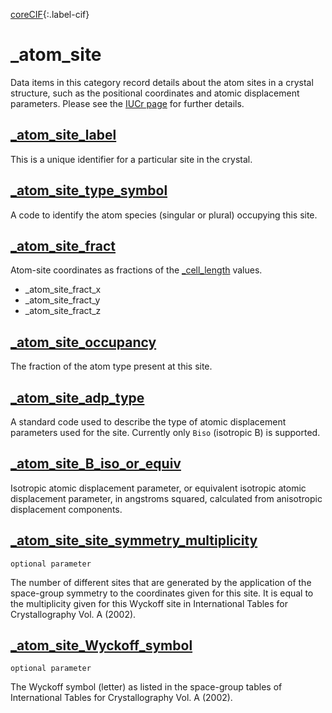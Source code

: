 [0]: #
[1]: https://www.iucr.org/resources/cif/dictionaries/cif_core
[2]: https://www.iucr.org/__data/iucr/cifdic_html/1/cif_pd.dic/index.html

[coreCIF][1]{:.label-cif}

# _atom_site

Data items in this category record details about the atom sites in a crystal structure, such as the positional coordinates and atomic displacement parameters. Please see the [IUCr page](https://www.iucr.org/__data/iucr/cifdic_html/1/cif_core.dic/Catom_site.html) for further details.

## [\_atom_site_label](https://www.iucr.org/__data/iucr/cifdic_html/1/cif_core.dic/Iatom_site_label.html)

This is a unique identifier for a particular site in the crystal.

## [\_atom_site_type_symbol](https://www.iucr.org/__data/iucr/cifdic_html/1/cif_core.dic/Iatom_site_type_symbol.html)

A code to identify the atom species (singular or plural) occupying this site.

## [\_atom_site_fract](https://www.iucr.org/__data/iucr/cifdic_html/1/cif_core.dic/Iatom_site_fract_.html)

Atom-site coordinates as fractions of the [\_cell_length](_cell.md) values.

* \_atom_site_fract_x
* \_atom_site_fract_y
* \_atom_site_fract_z

## [\_atom_site_occupancy](https://www.iucr.org/__data/iucr/cifdic_html/1/cif_core.dic/Iatom_site_occupancy.html)

The fraction of the atom type present at this site.

## [\_atom_site_adp_type](https://www.iucr.org/__data/iucr/cifdic_html/1/cif_core.dic/Iatom_site_adp_type.html)

A standard code used to describe the type of atomic displacement parameters used for the site. Currently only `Biso` (isotropic B) is supported.

## [\_atom_site_B_iso_or_equiv](https://www.iucr.org/__data/iucr/cifdic_html/1/cif_core.dic/Iatom_site_B_iso_or_equiv.html)

Isotropic atomic displacement parameter, or equivalent isotropic atomic displacement parameter, in angstroms squared, calculated from anisotropic displacement components.

## [\_atom_site_site_symmetry_multiplicity](https://www.iucr.org/__data/iucr/cifdic_html/1/cif_core.dic/Iatom_site_site_symmetry_multiplicity.html)

`optional parameter`

The number of different sites that are generated by the application of the space-group symmetry to the coordinates given for this site. It is equal to the multiplicity given for this Wyckoff site in International Tables for Crystallography Vol. A (2002).

## [\_atom_site_Wyckoff_symbol](https://www.iucr.org/__data/iucr/cifdic_html/1/cif_core.dic/Iatom_site_Wyckoff_symbol.html)

`optional parameter`

The Wyckoff symbol (letter) as listed in the space-group tables of International Tables for Crystallography Vol. A (2002).
